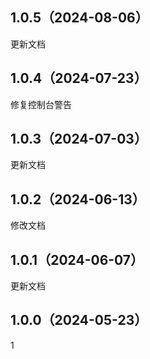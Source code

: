 ## 1.0.5（2024-08-06）
更新文档
## 1.0.4（2024-07-23）
修复控制台警告
## 1.0.3（2024-07-03）
更新文档
## 1.0.2（2024-06-13）
修改文档
## 1.0.1（2024-06-07）
更新文档
## 1.0.0（2024-05-23）
1
